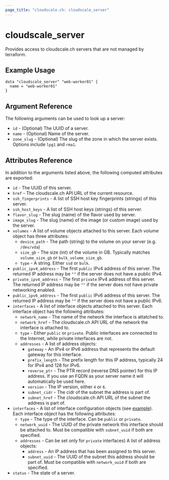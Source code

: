 ```yaml
---
page_title: "cloudscale.ch: cloudscale_server"
---
```


# cloudscale\_server

Provides access to cloudscale.ch servers that are not managed by terraform.

## Example Usage

```hcl
data "cloudscale_server" "web-worker01" {
  name = "web-worker01"
}
```

## Argument Reference

The following arguments can be used to look up a server:

* `id` - (Optional) The UUID of a server.
* `name` - (Optional) Name of the server.
* `zone_slug` - (Optional) The slug of the zone in which the server exists. Options include `lpg1` and `rma1`.

## Attributes Reference

In addition to the arguments listed above, the following computed attributes are exported:

* `id` - The UUID of this server.
* `href` - The cloudscale.ch API URL of the current resource.
* `ssh_fingerprints` - A list of SSH host key fingerprints (strings) of this server.
* `ssh_host_keys` - A list of SSH host keys (strings) of this server.
* `flavor_slug` - The slug (name) of the flavor used by server.
* `image_slug` - The slug (name) of the image (or custom image) used by the server.
* `volumes` - A list of volume objects attached to this server. Each volume object has three attributes:
    * `device_path` - The path (string) to the volume on your server (e.g. `/dev/vda`)
    * `size_gb` - The size (int) of the volume in GB. Typically matches `volume_size_gb` or `bulk_volume_size_gb`.
    * `type` - A string. Either `ssd` or `bulk`.
* `public_ipv4_address` - The first `public` IPv4 address of this server. The returned IP address may be `""` if the server does not have a public IPv4.
* `private_ipv4_address` - The first `private` IPv4 address of this server. The returned IP address may be `""` if the server does not have private networking enabled.
* `public_ipv6_address` - The first `public` IPv6 address of this server. The returned IP address may be `""` if the server does not have a public IPv6.
* `interfaces` - A list of interface objects attached to this server. Each interface object has the following attributes:
    * `network_name` - The name of the network the interface is attatched to.
    * `network_href` - The cloudscale.ch API URL of the network the interface is attached to.
    * `type` - Either `public` or `private`. Public interfaces are connected to the Internet, while private interfaces are not.
    * `addresses` - A list of address objects:
        * `gateway` - An IPv4 or IPv6 address that represents the default gateway for this interface.
        * `prefix_length` - The prefix length for this IP address, typically 24 for IPv4 and 128 for IPv6.
        * `reverse_ptr` - The PTR record (reverse DNS pointer) for this IP address. If you use an FQDN as your server name it will automatically be used here.
        * `version` - The IP version, either `4` or `6`.
        * `subnet_cidr` - The cidr of the subnet the address is part of.
        * `subnet_href` - The cloudscale.ch API URL of the subnet the address is part of.
* `interfaces` - A list of interface configuration objects (see [example](network.html)). Each interface object has the following attributes:
    * `type` - The type of the interface. Can be `public` or `private`.
    * `network_uuid` - The UUID of the private network this interface should be attached to. Must be compatible with `subnet_uuid` if both are specified.
    * `addresses` - Can be set only for `private` interfaces) A list of address objects:
        * `address` - An IP address that has been assigned to this server.
        * `subnet_uuid` - The UUID of the subnet this address should be part of. Must be compatible with `network_uuid` if both are specified.
* `status` - The state of a server.

